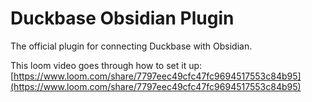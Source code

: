# Duckbase Obsidian Plugin

The official plugin for connecting Duckbase with Obsidian.

This loom video goes through how to set it up:
[https://www.loom.com/share/7797eec49cfc47fc9694517553c84b95](https://www.loom.com/share/7797eec49cfc47fc9694517553c84b95)
